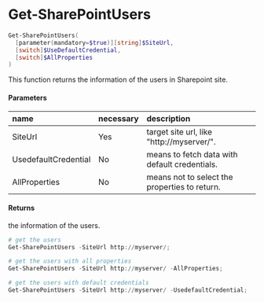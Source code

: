 # Get-SharePointUsers
``` powershell
Get-SharePointUsers(
  [parameter(mandatory=$true)][string]$SiteUrl,
  [switch]$UseDefaultCredential,
  [switch]$AllProperties
)
```
This function returns the information of the users in Sharepoint site.

#### Parameters
|name|necessary|description|
|:--|:--|:--|
| SiteUrl | Yes | target site url, like "http://myserver/". |
| UsedefaultCredential | No | means to fetch data with default credentials. |
| AllProperties | No | means not to select the properties to return. |

#### Returns
the information of the users.

``` powershell
# get the users
Get-SharePointUsers -SiteUrl http://myserver/;

# get the users with all properties
Get-SharePointUsers -SiteUrl http://myserver/ -AllProperties;

# get the users with default credentials
Get-SharePointUsers -SiteUrl http://myserver/ -UsedefaultCredential;
```
